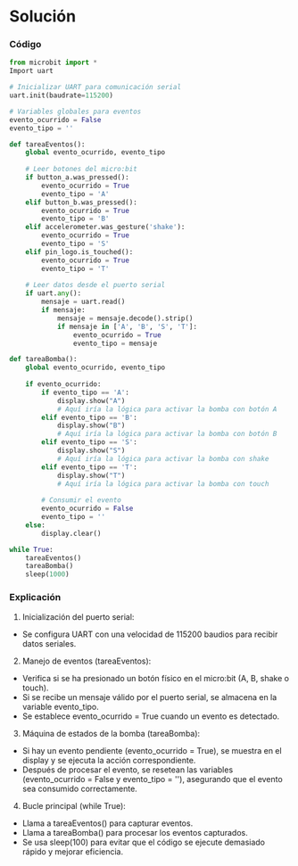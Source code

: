 # Solución

### Código

```py
from microbit import *
Import uart

# Inicializar UART para comunicación serial
uart.init(baudrate=115200)

# Variables globales para eventos
evento_ocurrido = False
evento_tipo = ''

def tareaEventos():
    global evento_ocurrido, evento_tipo
    
    # Leer botones del micro:bit
    if button_a.was_pressed():
        evento_ocurrido = True
        evento_tipo = 'A'
    elif button_b.was_pressed():
        evento_ocurrido = True
        evento_tipo = 'B'
    elif accelerometer.was_gesture('shake'):
        evento_ocurrido = True
        evento_tipo = 'S'
    elif pin_logo.is_touched():
        evento_ocurrido = True
        evento_tipo = 'T'
    
    # Leer datos desde el puerto serial
    if uart.any():
        mensaje = uart.read()
        if mensaje:
            mensaje = mensaje.decode().strip()
            if mensaje in ['A', 'B', 'S', 'T']:
                evento_ocurrido = True
                evento_tipo = mensaje

def tareaBomba():
    global evento_ocurrido, evento_tipo
    
    if evento_ocurrido:
        if evento_tipo == 'A':
            display.show("A")
            # Aquí iría la lógica para activar la bomba con botón A
        elif evento_tipo == 'B':
            display.show("B")
            # Aquí iría la lógica para activar la bomba con botón B
        elif evento_tipo == 'S':
            display.show("S")
            # Aquí iría la lógica para activar la bomba con shake
        elif evento_tipo == 'T':
            display.show("T")
            # Aquí iría la lógica para activar la bomba con touch
        
        # Consumir el evento
        evento_ocurrido = False
        evento_tipo = ''
    else:
        display.clear()

while True:
    tareaEventos()
    tareaBomba()
    sleep(1000)
```

### Explicación

1. Inicialización del puerto serial:

- Se configura UART con una velocidad de 115200 baudios para recibir datos seriales.

2. Manejo de eventos (tareaEventos):

- Verifica si se ha presionado un botón físico en el micro:bit (A, B, shake o touch).
- Si se recibe un mensaje válido por el puerto serial, se almacena en la variable evento_tipo.
- Se establece evento_ocurrido = True cuando un evento es detectado.

3. Máquina de estados de la bomba (tareaBomba):

- Si hay un evento pendiente (evento_ocurrido = True), se muestra en el display y se ejecuta la acción correspondiente.
- Después de procesar el evento, se resetean las variables (evento_ocurrido = False y evento_tipo = ''), asegurando que el evento sea consumido correctamente.
  
4. Bucle principal (while True):

- Llama a tareaEventos() para capturar eventos.
- Llama a tareaBomba() para procesar los eventos capturados.
- Se usa sleep(100) para evitar que el código se ejecute demasiado rápido y mejorar eficiencia.


